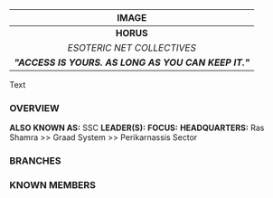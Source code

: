 
|                        IMAGE                         |
| :--------------------------------------------------: |
|                      **HORUS**                       |
|              *ESOTERIC NET COLLECTIVES*              |
| ***"ACCESS IS YOURS. AS LONG AS YOU CAN KEEP IT."*** |

Text

### **OVERVIEW**
**ALSO KNOWN AS:** SSC
**LEADER(S):** 
**FOCUS:** 
**HEADQUARTERS:** Ras Shamra >>  Graad System >> Perikarnassis Sector


### **BRANCHES**


### **KNOWN MEMBERS**


